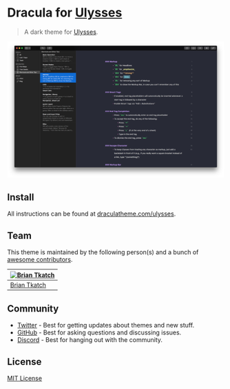 # Dracula for [Ulysses](http://ulyssesapp.com)

> A dark theme for [Ulysses](http://ulyssesapp.com).

![Screenshot](./screenshot.png)

## Install

All instructions can be found at [draculatheme.com/ulysses](https://draculatheme.com/ulysses).

## Team

This theme is maintained by the following person(s) and a bunch of [awesome contributors](https://github.com/dracula/ulysses/graphs/contributors).

| [![Brian Tkatch](https://avatars0.githubusercontent.com/u/10686291?v=3&s=70)](https://github.com/defectivebit) |
| -------------------------------------------------------------------------------------------------------------- |
| [Brian Tkatch](https://github.com/defectivebit)                                                                |

## Community

- [Twitter](https://twitter.com/draculatheme) - Best for getting updates about themes and new stuff.
- [GitHub](https://github.com/dracula/dracula-theme/discussions) - Best for asking questions and discussing issues.
- [Discord](https://draculatheme.com/discord-invite) - Best for hanging out with the community.

## License

[MIT License](./LICENSE)
